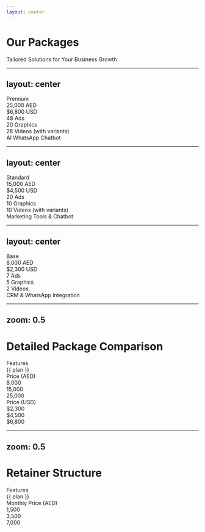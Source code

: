 ```yaml
---
layout: center
---
```


# Our Packages

<div 
  v-motion
  :initial="{ opacity: 0, y: 100 }"
  :enter="{ opacity: 1, y: 0 }"
  class="text-2xl text-zinc-400 mt-4"
>
  Tailored Solutions for Your Business Growth
</div>

---
layout: center
---

<div 
  v-motion
  :initial="{ filter: 'blur(12px)', opacity: 0, scale: 0.8 }"
  :enter="{ filter: 'blur(0px)', opacity: 1, scale: 1 }"
  class="flex flex-col items-center"
>
  <div class="text-red-600 text-6xl font-bold mb-4">Premium</div>
  <div class="text-4xl font-semibold mb-2">25,000 AED</div>
  <div class="text-2xl font-medium text-zinc-400 mb-8">$6,800 USD</div>
  <div class="space-y-4 text-xl">
    <div class="flex items-center gap-2">
      <lucide-check class="text-red-500" /> 48 Ads
    </div>
    <div class="flex items-center gap-2">
      <lucide-check class="text-red-500" /> 20 Graphics
    </div>
    <div class="flex items-center gap-2">
      <lucide-check class="text-red-500" /> 28 Videos (with variants)
    </div>
    <div class="flex items-center gap-2">
      <lucide-check class="text-red-500" /> AI WhatsApp Chatbot
    </div>
  </div>
</div>

---
layout: center
---

<div 
  v-motion
  :initial="{ filter: 'blur(12px)', opacity: 0, scale: 0.8 }"
  :enter="{ filter: 'blur(0px)', opacity: 1, scale: 1 }"
  class="flex flex-col items-center"
>
  <div class="text-red-600 text-6xl font-bold mb-4">Standard</div>
  <div class="text-4xl font-semibold mb-2">15,000 AED</div>
  <div class="text-2xl font-medium text-zinc-400 mb-8">$4,500 USD</div>
  <div class="space-y-4 text-xl">
    <div class="flex items-center gap-2">
      <lucide-check class="text-red-500" /> 20 Ads
    </div>
    <div class="flex items-center gap-2">
      <lucide-check class="text-red-500" /> 10 Graphics
    </div>
    <div class="flex items-center gap-2">
      <lucide-check class="text-red-500" /> 10 Videos (with variants)
    </div>
    <div class="flex items-center gap-2">
      <lucide-check class="text-red-500" /> Marketing Tools & Chatbot
    </div>
  </div>
</div>

---
layout: center
---

<div 
  v-motion
  :initial="{ filter: 'blur(12px)', opacity: 0, scale: 0.8 }"
  :enter="{ filter: 'blur(0px)', opacity: 1, scale: 1 }"
  class="flex flex-col items-center"
>
  <div class="text-red-600 text-6xl font-bold mb-4">Base</div>
  <div class="text-4xl font-semibold mb-2">8,000 AED</div>
  <div class="text-2xl font-medium text-zinc-400 mb-8">$2,300 USD</div>
  <div class="space-y-4 text-xl">
    <div class="flex items-center gap-2">
      <lucide-check class="text-red-500" /> 7 Ads
    </div>
    <div class="flex items-center gap-2">
      <lucide-check class="text-red-500" /> 5 Graphics
    </div>
    <div class="flex items-center gap-2">
      <lucide-check class="text-red-500" /> 2 Videos
    </div>
    <div class="flex items-center gap-2">
      <lucide-check class="text-red-500" /> CRM & WhatsApp Integration
    </div>
  </div>
</div>

---
zoom: 0.5
---

<h1 class="text-center text-4xl font-bold bg-gradient-to-r from-red-600 to-red-500 bg-clip-text text-transparent">
    Detailed Package Comparison
</h1>

<div class="overflow-x-auto py-8">
  <div class="inline-block min-w-full bg-zinc-900/50 rounded-xl border border-zinc-800 backdrop-blur-sm">
    <div class="grid grid-cols-4">
      <!-- Headers -->
      <div class="p-4 font-semibold text-zinc-400">Features</div>
      <div v-for="plan in ['Base', 'Standard', 'Premium']" 
           class="p-4 font-bold text-xl text-red-600">
        {{ plan }}
      </div>
      <!-- Features -->
      <template v-for="feature in [
        { name: 'ADs', base: '7', standard: '20', premium: '48' },
        { name: 'Ad Campaign(s) Set-up', base: '✅', standard: '✅', premium: '✅' },
        { name: 'Graphics', base: '5', standard: '10', premium: '20' },
        { name: 'Videos', base: '2', standard: '5', premium: '7' },
        { name: 'Variants', base: '1', standard: '2', premium: '4' },
        { name: 'Total Videos (with Variants)', base: '2', standard: '10', premium: '28' },
        { name: 'CRM', base: '✅', standard: '✅', premium: '✅' },
        { name: 'WhatsApp Integration', base: '✅', standard: '✅', premium: '✅' },
        { name: 'Chatbot', base: '❌', standard: '✅', premium: '✅' },
        { name: 'Marketing Tools', base: '❌', standard: '✅', premium: '✅' },
        { name: 'AI WhatsApp Chatbot', base: '❌', standard: '❌', premium: '✅' }
      ]">
        <div class="p-4 border-t border-zinc-800 text-zinc-400">{{ feature.name }}</div>
        <div v-for="value in [feature.base, feature.standard, feature.premium]"
             class="p-4 border-t border-zinc-800 font-medium"
             :class="{'text-red-500': value === '✅', 'text-zinc-600': value === '❌'}">
          {{ value }}
        </div>
      </template>
      <!-- Pricing AED -->
      <div class="p-4 border-t border-zinc-800 font-semibold text-zinc-400">Price (AED)</div>
      <div class="p-4 border-t border-zinc-800 font-bold">8,000</div>
      <div class="p-4 border-t border-zinc-800 font-bold">15,000</div>
      <div class="p-4 border-t border-zinc-800 font-bold">25,000</div>
      <!-- Pricing USD -->
      <div class="p-4 border-t border-zinc-800 font-semibold text-zinc-400">Price (USD)</div>
      <div class="p-4 border-t border-zinc-800 font-bold">$2,300</div>
      <div class="p-4 border-t border-zinc-800 font-bold">$4,500</div>
      <div class="p-4 border-t border-zinc-800 font-bold">$6,800</div>
    </div>
  </div>
</div>

---
zoom: 0.5
---

<h1 class="text-center text-4xl font-bold bg-gradient-to-r from-red-600 to-red-500 bg-clip-text text-transparent">
    Retainer Structure
</h1>

<div class="overflow-x-auto py-8">
  <div class="inline-block min-w-full bg-zinc-900/50 rounded-xl border border-zinc-800 backdrop-blur-sm">
    <div class="grid grid-cols-4 ">
      <!-- Headers -->
      <div class="p-4 font-semibold text-zinc-400">Features</div>
      <div v-for="plan in ['Base', 'Standard', 'Premium']" 
           class="p-4 font-bold text-xl text-red-600">
        {{ plan }}
      </div>
      <!-- Features -->
      <template v-for="feature in [
        { name: 'CRM Subscription', base: '✅', standard: '✅', premium: '✅' },
        { name: 'Single Platform Ad Management', base: '✅', standard: '✅', premium: '✅' },
        { name: 'Multi Platform Ad Management', base: '❌', standard: '✅', premium: '✅' },
        { name: 'WhatsApp Marketing Management', base: '❌', standard: '✅', premium: '✅' },
        { name: 'Monthly Graphics', base: '1', standard: '4', premium: '8' },
        { name: 'Monthly Videos (Types)', base: '0', standard: '0', premium: '4 in 1 Shoots' },
        { name: 'Ad Management Budget', base: '0 - 5,000', standard: '5,000 - 15,000', premium: '15,000+' }
      ]">
        <div class="p-4 border-t border-zinc-800 text-zinc-400">{{ feature.name }}</div>
        <div v-for="value in [feature.base, feature.standard, feature.premium]"
             class="p-4 border-t border-zinc-800 font-medium"
             :class="{'text-red-500': value === '✅', 'text-zinc-600': value === '❌'}">
          {{ value }}
        </div>
      </template>
      <!-- Monthly Price -->
      <div class="p-4 border-t border-zinc-800 font-semibold text-zinc-400">Monthly Price (AED)</div>
      <div class="p-4 border-t border-zinc-800 font-bold">1,500</div>
      <div class="p-4 border-t border-zinc-800 font-bold">3,500</div>
      <div class="p-4 border-t border-zinc-800 font-bold">7,000</div>
    </div>
  </div>
</div>
